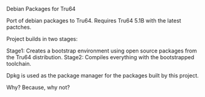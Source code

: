 Debian Packages for Tru64

Port of debian packages to Tru64. Requires Tru64 5.1B with the latest
pactches.

Project builds in two stages:

Stage1: Creates a bootstrap environment using open source packages
        from the Tru64 distribution.
Stage2: Compiles everything with the bootstrapped toolchain.


Dpkg is used as the package manager for the packages built by this project.

Why? Because, why not?
